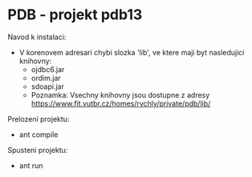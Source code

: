 PDB - projekt pdb13
===================

Navod k instalaci:
 * V korenovem adresari chybi slozka 'lib', ve ktere maji byt nasledujici knihovny:
   * ojdbc6.jar
   * ordim.jar
   * sdoapi.jar
   * Poznamka: Vsechny knihovny jsou dostupne z adresy https://www.fit.vutbr.cz/homes/rychly/private/pdb/lib/
   
Prelozeni projektu:
 * ant compile
 
Spusteni projektu:
 * ant run 
